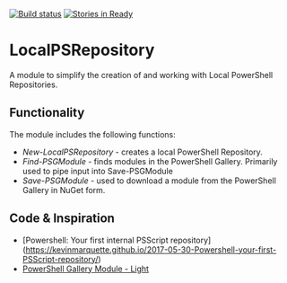 [![Build status](https://ci.appveyor.com/api/projects/status/ika23w7kvftx2pbl/branch/master?svg=true)](https://ci.appveyor.com/project/russellds/localpsrepository/branch/master) [![Stories in Ready](https://badge.waffle.io/russellds/LocalPSRepository.png?label=ready&title=Ready)](http://waffle.io/russellds/LocalPSRepository)

# LocalPSRepository

A module to simplify the creation of and working with Local PowerShell Repositories.

## Functionality

The module includes the following functions:

- *New-LocalPSRepository* - creates a local PowerShell Repository.
- *Find-PSGModule* - finds modules in the PowerShell Gallery. Primarily used to pipe input into Save-PSGModule
- *Save-PSGModule* - used to download a module from the PowerShell Gallery in NuGet form.

## Code & Inspiration

- [Powershell: Your first internal PSScript repository] (https://kevinmarquette.github.io/2017-05-30-Powershell-your-first-PSScript-repository/)
- [PowerShell Gallery Module - Light](https://gist.github.com/Jaykul/9a810bac8584dd654cf9b0cffe6426eb)
